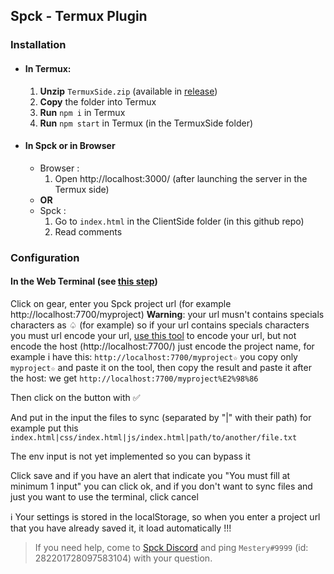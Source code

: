 ## Spck - Termux Plugin

### Installation
  * #### In Termux:
    1. **Unzip** `TermuxSide.zip` (available in [release](https://github.com/mestery69/SpckTerminal/releases/tag/v1.0.0))
    2. **Copy** the folder into Termux
    3. **Run** `npm i` in Termux
    4. **Run** `npm start` in Termux (in the TermuxSide folder)
 * #### In Spck or in Browser
    * Browser :
      1. Open http://localhost:3000/ (after launching the server in the Termux side)
    * **OR**
    * Spck :
      1. Go to `index.html` in the ClientSide folder (in this github repo)
      2. Read comments

### Configuration
#### In the Web Terminal (see [this step](https://github.com/mestery69/SpckTerminal/blob/master/README.md#in-spck-or-in-browser))
Click on gear, enter you Spck project url (for example http://localhost:7700/myproject)
**Warning**: your url musn't contains specials characters as ♤ (for example) so if your url contains specials characters you must url encode your url, [use this tool](https://www.urlencoder.io/) to encode your url, but not encode the host (http://localhost:7700/) just encode the project name, for example i have this: `http://localhost:7700/myproject☆` you copy only `myproject☆` and paste it on the tool, then copy the result and paste it after the host: we get `http://localhost:7700/myproject%E2%98%86` 

Then click on the button with ✅  

And put in the input the files to sync (separated by "|" with their path) for example put this `index.html|css/index.html|js/index.html|path/to/another/file.txt`  

The env input is not yet implemented so you can bypass it

Click save and if you have an alert that indicate you "You must fill at minimum 1 input" you can click ok, and if you don't want to sync files and just you want to use the terminal, click cancel

ℹ Your settings is stored in the localStorage, so when you enter a project url that you have already saved it, it load automatically !!!
> If you need help, come to [Spck Discord](https://discord.gg/WDMHTa6) and ping `Mestery#9999` (id: 282201728097583104) with your question.
